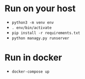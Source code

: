 # Run on your host
- `python3 -m venv env`
- `. env/bin/activate`
- `pip install -r requirements.txt`
- `python managy.py runserver`

# Run in docker
- `docker-compose up`